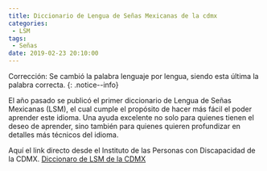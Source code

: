 ```yaml
---
title: Diccionario de Lengua de Señas Mexicanas de la cdmx
categories:
 - LSM
tags:
 - Señas
date: 2019-02-23 20:10:00
---
```

Corrección: Se cambió la palabra lenguaje por lengua, siendo esta última la palabra correcta.
{: .notice--info}

El año pasado se publicó el primer diccionario de Lengua de Señas Mexicanas (LSM), el cual cumple el propósito de hacer más fácil el poder aprender este idioma. Una ayuda excelente no solo para quienes tienen el deseo de aprender, sino también para quienes quieren profundizar en detalles más técnicos del idioma. 

Aquí el link directo desde el Instituto de las Personas con Discapacidad de la CDMX.
[Diccionaro de LSM de la CDMX][1]

[1]: https://www.indiscapacidad.cdmx.gob.mx/storage/app/uploads/public/5a1/8b3/236/5a18b323662ff236424443.pdf
